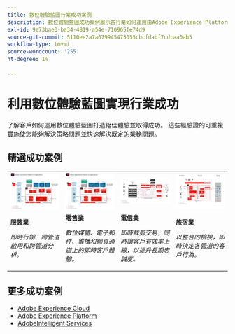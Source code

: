```yaml
---
title: 數位體驗藍圖行業成功案例
description: 數位體驗藍圖成功案例展示各行業如何運用由Adobe Experience Platform提供技術支援的Adobe Experience Cloud應用程式實現商業價值。
exl-id: 9e73bae3-ba34-4819-a54e-710965fe74d9
source-git-commit: 5110ee2a7a079945475055cbcfdabf7cdcaa0ab5
workflow-type: tm+mt
source-wordcount: '255'
ht-degree: 1%

---
```


# 利用數位體驗藍圖實現行業成功

了解客戶如何運用數位體驗藍圖打造絕佳體驗並取得成功。 這些經驗證的可重複實施使您能夠解決策略問題並快速解決既定的業務問題。

## 精選成功案例

<table style="table-layout:fixed">
<tr>
  <td>
    <a href="https://experienceleague.adobe.com/docs/blueprints-learn/architecture/vertical-blueprints/apparel.html"><img alt="使用受眾啟用、客戶歷程分析和客戶歷程Blueprint的服裝業縮圖影像" src="../experience-platform/assets/aep+apps_vertical.svg" class="modal-image" /></a>
    </td>
  <td>
    <a href="https://experienceleague.adobe.com/docs/blueprints-learn/architecture/vertical-blueprints/retail.html"><img alt="使用「透過線上/離線資料啟動」和「Journey Optimizer藍圖」的零售業縮圖影像" src="../experience-platform/assets/aep+apps_vertical.svg" class="modal-image" /></a>

</td>
  <td>
    <a href="https://experienceleague.adobe.com/docs/blueprints-learn/architecture/vertical-blueprints/telecommunications.html"><img alt="Journey Optimizer Blueprint的縮圖影像" src="../customer-journeys/assets/ajo-architecture.svg" class="modal-image" /></a>
  </td>
  <td>
    <a href="https://experienceleague.adobe.com/docs/blueprints-learn/architecture/vertical-blueprints/travel-hospitality.html"><img alt="啟用線上/離線資料Blueprint的縮圖影像" src="../audience-activation/assets/known_activation.svg" class="modal-image" /></a>
  </td>
</tr>
<tr>
  <td>
    <div><a href="https://experienceleague.adobe.com/docs/blueprints-learn/architecture/vertical-blueprints/apparel.html"><strong>服裝業</strong></a></div>
    <p><em>即時行銷、跨管道啟用和跨管道分析。</em></p>
  </td>
  <td>
    <div><a href="https://experienceleague.adobe.com/docs/blueprints-learn/architecture/vertical-blueprints/retail.html"><strong>零售業</strong></a></div>
    <p><em>數位媒體、電子郵件、推播和網頁通道上的即時客戶體驗。</em></p>
  </td>
  <td>
    <div><a href="https://experienceleague.adobe.com/docs/blueprints-learn/architecture/vertical-blueprints/telecommunications.html"><strong>電信業</strong></a></div>
    <p><em>即時裁剪交易，同時讓客戶有效率上線，以提升長期忠誠度。</em></p>
  </td>
  <td>
    <div><a href="https://experienceleague.adobe.com/docs/blueprints-learn/architecture/vertical-blueprints/travel-hospitality.html"><strong>旅宿業</strong></a></div>
    <p><em>以整合的檢視，即時決定各管道的客戶行為。</em></p>
  </td>
</tr>
</table>

## 更多成功案例

* <a href="https://business.adobe.com/customer-success-stories/index.html?Products+%26+Services=Experience">Adobe Experience Cloud</a>
* <a href="https://business.adobe.com/customer-success-stories/index.html?Products+%26+Services=Experience+Platform">Adobe Experience Platform</a>
* <a href="https://business.adobe.com/customer-success-stories/index.html?Products+%26+Services=Intelligent+Services">AdobeIntelligent Services</a>
